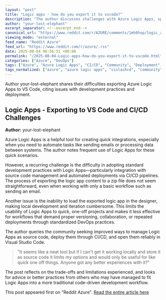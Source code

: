 ```yaml
---
layout: "post"
title: "Logic apps - how do you export it to vscode?"
description: "The author discusses challenges with Azure Logic Apps, specifically difficulties exporting app content and integrating with standard development workflows using source control and CI/CD. The post highlights issues with local development and designer loading, questioning Logic Apps' applicability beyond quick solutions."
author: "your-lost-elephant"
excerpt_separator: <!--excerpt_end-->
canonical_url: "https://www.reddit.com/r/AZURE/comments/1mh6hop/logic_apps_how_do_you_export_it_to_vscode/"
viewing_mode: "external"
feed_name: "Reddit Azure"
feed_url: "https://www.reddit.com/r/azure/.rss"
date: 2025-08-04 06:56:51 +00:00
permalink: "/2025-08-04-Logic-apps-how-do-you-export-it-to-vscode.html"
categories: ["Azure", "DevOps"]
tags: ["Azure", "Azure Logic Apps", "CI/CD", "Community", "Deployment", "Designer", "DevOps", "Export", "Integration", "Local Development", "Source Code Management", "VS Code", "Workflow Automation"]
tags_normalized: ["azure", "azure logic apps", "cislashcd", "community", "deployment", "designer", "devops", "export", "integration", "local development", "source code management", "vs code", "workflow automation"]
---
```


Author your-lost-elephant shares their difficulties exporting Azure Logic Apps to VS Code, citing issues with development practices and deployment.<!--excerpt_end-->

## Logic Apps - Exporting to VS Code and CI/CD Challenges

**Author:** your-lost-elephant

Azure Logic Apps is a helpful tool for creating quick integrations, especially when you need to automate tasks like sending emails or processing data between systems. The author notes frequent use of Logic Apps for these quick scenarios.

However, a recurring challenge is the difficulty in adopting standard development practices with Logic Apps—particularly integration with source code management and automated deployments via CI/CD pipelines. The process of exporting the logic app content to a zip file does not seem straightforward, even when working with only a basic workflow such as sending an email.

Another issue is the inability to load the exported logic app in the designer, making local development and iteration cumbersome. This limits the usability of Logic Apps to quick, one-off projects and makes it less effective for workflows that demand proper versioning, collaboration, or repeated deployments through standardized DevOps practices.

The author queries the community seeking improved ways to manage Logic Apps as source code, deploy them through CI/CD, and open them reliably in Visual Studio Code.

> "It seems like a neat tool but if I can't get it working locally and store it as source code it limits my options and would only be useful for like quick one off things. Anyone got any better experiences with it?"

The post reflects on the trade-offs and limitations experienced, and looks for advice or better practices from others who may have managed to fit Logic Apps into a more traditional code-driven development workflow.

This post appeared first on "Reddit Azure". [Read the entire article here](https://www.reddit.com/r/AZURE/comments/1mh6hop/logic_apps_how_do_you_export_it_to_vscode/)
